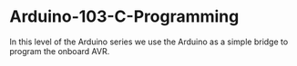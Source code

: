 Arduino-103-C-Programming
=========================

In this level of the Arduino series we use the Arduino as a simple bridge to program the onboard AVR.
